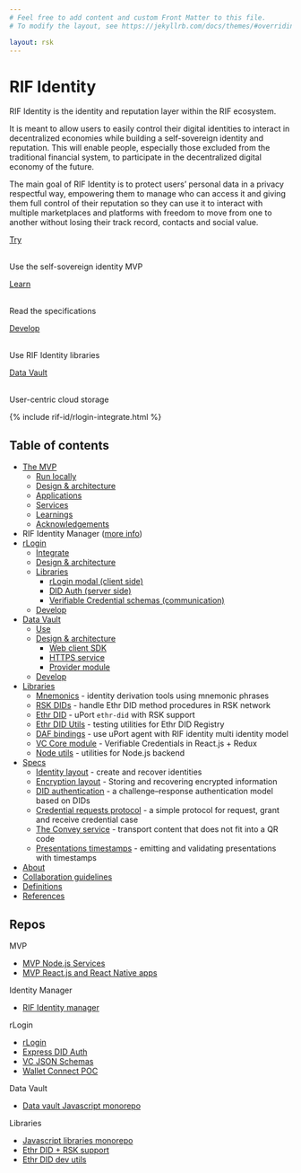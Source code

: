 ```yaml
---
# Feel free to add content and custom Front Matter to this file.
# To modify the layout, see https://jekyllrb.com/docs/themes/#overriding-theme-defaults

layout: rsk
---
```


# RIF Identity

RIF Identity is the identity and reputation layer within the RIF ecosystem.

It is meant to allow users to easily control their digital identities to interact in decentralized economies while building a self-sovereign identity and reputation. This will enable people, especially those excluded from the traditional financial system, to participate in the decentralized digital economy of the future.

The main goal of RIF Identity is to protect users’ personal data in a privacy respectful way, empowering them to manage who can access it and giving them full control of their reputation so they can use it to interact with multiple marketplaces and platforms with freedom to move from one to another without losing their track record, contacts and social value.

<div class="container the-stack">
  <div class="row rif_blue_text">
    <div class="col">
      <div class="rns-index-box">
        <a href="mvp">Try</a>
        <br />
        <br />
        <p>Use the self-sovereign identity MVP</p>
      </div>
    </div>
    <div class="col">
      <div class="rns-index-box">
        <a href="specs">Learn</a>
        <br />
        <br />
        <p>Read the specifications</p>
      </div>
    </div>
  </div>
  <div class="row rif_blue_text">
    <div class="col">
      <div class="rns-index-box">
        <a href="libraries">Develop</a>
        <br />
        <br />
        <p>Use RIF Identity libraries</p>
      </div>
    </div>
    <div class="col">
      <div class="rns-index-box">
        <a href="data-vault">Data Vault</a>
        <br />
        <br />
        <p>User-centric cloud storage</p>
      </div>
    </div>
  </div>
</div>

{% include rif-id/rlogin-integrate.html %}

<!--
  <div class="row rif_blue_text">
    <div class="col">
      <div class="rns-index-box">
        <a href="rlogin">rLogin</a>
        <br />
        <br />
        <p>Web3 based authentication</p>
      </div>
    </div>
    <div class="col">
      <div class="rns-index-box">
        <a href="manager">Manage</a>
        <br />
        <br />
        <p>Let your users manage their identity</p>
      </div>
    </div>
  </div>
-->

## Table of contents

- [The MVP](mvp)
  - [Run locally](mvp/run)
  - [Design & architecture](mvp/architecture)
  - [Applications](mvp/applications)
  - [Services](mvp/services)
  - [Learnings](mvp/learnings)
  - [Acknowledgements](mvp/acknowledgements)
- RIF Identity Manager ([more info](https://github.com/rsksmart/rif-identity-manager))
- [rLogin](rlogin)
  - [Integrate](rlogin/integrate)
  - [Design & architecture](rlogin/architecture)
  - [Libraries](rlogin/libraries)
    - [rLogin modal (client side)](rlogin/libraries/modal)
    - [DID Auth (server side)](rlogin/libraries/express-did-auth)
    - [Verifiable Credential schemas (communication)](rlogin/libraries/vc-json-schemas)
  - [Develop](rlogin/develop)
- [Data Vault](data-vault)
  - [Use](data-vault/use)
  - [Design & architecture](data-vault/architecture)
    - [Web client SDK](data-vault/architecture/client)
    - [HTTPS service](data-vault/architecture/service)
    - [Provider module](data-vault/architecture/provider)
  - [Develop](data-vault/develop)
- [Libraries](libraries)
  - [Mnemonics](libraries/mnemonics) - identity derivation tools using mnemonic phrases
  - [RSK DIDs](libraries/rsk-ethr-did) - handle Ethr DID method procedures in RSK network
  - [Ethr DID](libraries/ethr-did) - uPort `ethr-did` with RSK support
  - [Ethr DID Utils](libraries/ethr-did-utils) - testing utilities for Ethr DID Registry
  - [DAF bindings](libraries/daf) - use uPort agent with RIF identity multi identity model
  - [VC Core module](libraries/core) - Verifiable Credentials in React.js + Redux
  - [Node utils](libraries/node-utils) - utilities for Node.js backend
- [Specs](specs)
  - [Identity layout](specs/identity-layout) - create and recover identities
  - [Encryption layout](specs/encryption-layout) - Storing and recovering encrypted information
  - [DID authentication](specs/did-auth) - a challenge–response authentication model based on DIDs
  - [Credential requests protocol](specs/credential-requests) - a simple protocol for request, grant and receive credential case
  - [The Convey service](specs/convey-service) - transport content that does not fit into a QR code
  - [Presentations timestamps](specs/presentation-timestamps) - emitting and validating presentations with timestamps
- [About](about)
- [Collaboration guidelines](contribute)
- [Definitions](definitions)
- [References](references)

<!--
- [RIF Identity Manager](manager)
  - [User guide](manager/user-guide)
  - [Design & architecture](manager/architecture)
  - [Develop](manager/develop)
- [rLogin](rlogin)
  - [Integrate](rlogin/integrate)
  - [Design & architecture](rlogin/architecture)
  - [Implementation](rlogin/implementation)
    - [rLogin modal (client side)](rlogin/implementation/modal)
    - [DID Auth (server side)](rlogin/implementation/express-did-auth)
    - [Verifiable Credential schemas (communication)](rlogin/implementation/vc-json-schemas)
  - [Develop](rlogin/develop)
- [FAQ](faq)
-->

## Repos

MVP

- [MVP Node.js Services](https://github.com/rsksmart/rif-identity-services)
- [MVP React.js and React Native apps](https://github.com/rsksmart/rif-identity-ui)

Identity Manager

- [RIF Identity manager](https://github.com/rsksmart/rif-identity-manager)

rLogin

- [rLogin](https://github.com/rsksmart/rLogin)
- [Express DID Auth](https://github.com/rsksmart/rif-identity.js/tree/develop/packages/express-did-auth)
- [VC JSON Schemas](https://github.com/rsksmart/vc-json-schemas)
- [Wallet Connect POC](https://github.com/rsksmart/RSKWalletConnect)

Data Vault

- [Data vault Javascript monorepo](https://github.com/rsksmart/rif-data-vault)

Libraries

- [Javascript libraries monorepo](https://github.com/rsksmart/rif-identity.js)
- [Ethr DID + RSK support](https://github.com/rsksmart/ethr-did)
- [Ethr DID dev utils](https://github.com/rsksmart/ethr-did-utils)

